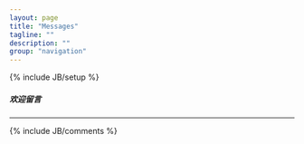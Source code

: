 ```yaml
---
layout: page
title: "Messages"
tagline: ""
description: ""
group: "navigation"
---
```

{% include JB/setup %}
##### 欢迎留言
---
{% include JB/comments %}

